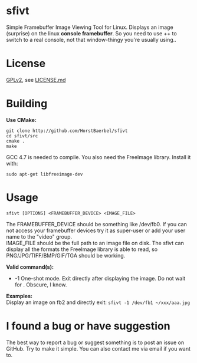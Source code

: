sfivt
=====

Simple Framebuffer Image Viewing Tool for Linux. Displays an image (surprise) on the linux **console framebuffer**.
So you need to use <CTRL>+<ALT>+<F1-6> to switch to a real console, not that window-thingy you're usually using..

License
========
[GPLv2](http://opensource.org/licenses/GPL-2.0), see [LICENSE.md](https://github.com/HorstBaerbel/sfivt/blob/master/LICENSE.md)

Building
========

**Use CMake:**
```
git clone http://github.com/HorstBaerbel/sfivt
cd sfivt/src
cmake .
make
```

GCC 4.7 is needed to compile. You also need the FreeImage library. Install it with:
```
sudo apt-get libfreeimage-dev
```

Usage
========

```
sfivt [OPTIONS] <FRAMEBUFFER_DEVICE> <IMAGE_FILE>
```  
The FRAMEBUFFER_DEVICE should be something like /dev/fb0. If you can not access your framebuffer devices try it as super-user or add your user name to the "video" group.  
IMAGE_FILE should be the full path to an image file on disk. The sfivt can display all the formats the FreeImage library is able to read, so PNG/JPG/TIFF/BMP/GIF/TGA should be working.  

**Valid command(s):**  
- -1 One-shot mode. Exit directly after displaying the image. Do not wait for <ENTER>. Obscure, I know.  

**Examples:**  
Display an image on fb2 and directly exit: ```sfivt -1 /dev/fb1 ~/xxx/aaa.jpg```  

I found a bug or have suggestion
========

The best way to report a bug or suggest something is to post an issue on GitHub. Try to make it simple. You can also contact me via email if you want to.

